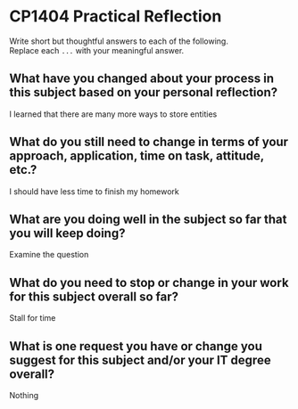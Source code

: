 # CP1404 Practical Reflection

Write short but thoughtful answers to each of the following.  
Replace each `...` with your meaningful answer.

## What have you changed about your process in this subject based on your personal reflection?

I learned that there are many more ways to store entities

## What do you still need to change in terms of your approach, application, time on task, attitude, etc.?

I should have less time to finish my homework

## What are you doing well in the subject so far that you will keep doing?

Examine the question

## What do you need to stop or change in your work for this subject overall so far?

Stall for time

## What is one request you have or change you suggest for this subject and/or your IT degree overall?

Nothing

